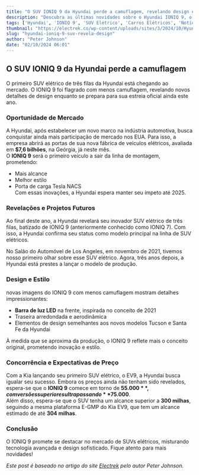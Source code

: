 ```yaml
---
title: "O SUV IONIQ 9 da Hyundai perde a camuflagem, revelando design elegante"
description: "Descubra as últimas novidades sobre o Hyundai IONIQ 9, o primeiro SUV elétrico de três filas da Hyundai, que está prestes a ser lançado com inovações e um design impressionante."
tags: ['Hyundai', 'IONIQ 9', 'SUV Elétrico', 'Carros Elétricos', 'Notícias', 'Sustentabilidade']
thumbnail: "https://electrek.co/wp-content/uploads/sites/3/2024/10/Hyundai-IONIQ-9-camo-side.jpeg?quality=82&strip=all&w=1400"
slug: "hyundai-ioniq-9-suv-revela-design"
author: "Peter Johnson"
date: "02/10/2024 06:01"
---
```


## O SUV IONIQ 9 da Hyundai perde a camuflagem

O primeiro SUV elétrico de três filas da Hyundai está chegando ao mercado. O IONIQ 9 foi flagrado com menos camuflagem, revelando novos detalhes de design enquanto se prepara para sua estreia oficial ainda este ano.

### Oportunidade de Mercado

A Hyundai, após estabelecer um novo marco na indústria automotiva, busca conquistar ainda mais participação de mercado nos EUA. Para isso, a empresa abrirá as portas de sua nova fábrica de veículos elétricos, avaliada em **$7,6 bilhões**, na Geórgia, já neste mês.  
O **IONIQ 9** será o primeiro veículo a sair da linha de montagem, prometendo:
- Mais alcance  
- Melhor estilo  
- Porta de carga Tesla NACS  
Com essas inovações, a Hyundai espera manter seu ímpeto até 2025.

### Revelações e Projetos Futuros

Ao final deste ano, a Hyundai revelará seu inovador SUV elétrico de três filas, batizado de IONIQ 9 (anteriormente conhecido como IONIQ 7). Com isso, a Hyundai confirma seu status como modelo principal na linha de SUV elétricos.

No Salão do Automóvel de Los Angeles, em novembro de 2021, tivemos nosso primeiro olhar sobre esse SUV elétrico. Agora, três anos depois, a Hyundai está prestes a lançar o modelo de produção.

### Design e Estilo

 novas imagens do IONIQ 9 com menos camuflagem mostram detalhes impressionantes:
- **Barra de luz LED** na frente, inspirada no conceito de 2021  
- Traseira arredondada e aerodinâmica  
- Elementos de design semelhantes aos novos modelos Tucson e Santa Fe da Hyundai  

À medida que se aproxima da produção, o IONIQ 9 reflete mais o conceito original, prometendo inovação e estilo.

### Concorrência e Expectativas de Preço

Com a Kia lançando seu primeiro SUV elétrico, o EV9, a Hyundai busca igualar seu sucesso. Embora os preços ainda não tenham sido revelados, espera-se que o **IONIQ 9** comece em torno de **$55.000**, com versões superiores ultrapassando **$75.000**.  
Além disso, espera-se que o SUV tenha um alcance superior a **300 milhas**, seguindo a mesma plataforma E-GMP do Kia EV9, que tem um alcance estimado de até **304 milhas**.

### Conclusão

O IONIQ 9 promete se destacar no mercado de SUVs elétricos, misturando tecnologia avançada e design sofisticado. Fique atento para mais novidades!

*Este post é baseado no artigo do site [Electrek](https://electrek.co/2024/10/01/hyundai-ioniq-9-suv-sheds-camo-reveals-sleek-design-images/) pelo autor Peter Johnson.*